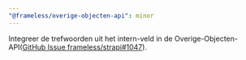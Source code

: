 ```yaml
---
"@frameless/overige-objecten-api": minor
---
```


Integreer de trefwoorden uit het intern-veld in de Overige-Objecten-API([GitHub Issue frameless/strapi#1047](https://github.com/frameless/strapi/issues/1047)).

